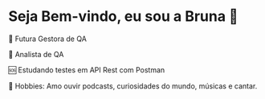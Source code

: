 
<h1> Seja Bem-vindo, eu sou a Bruna 🌻</h1>
<p>
<p>
<p>🚀   Futura Gestora de QA <p/>
<p>💜   Analista de QA<p/>
<p>🆘   Estudando testes em API Rest com Postman<p/>
<p>💬   Hobbies: Amo ouvir podcasts, curiosidades do mundo, músicas e cantar.<p/>
